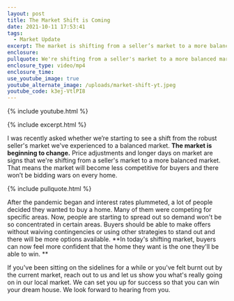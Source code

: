 ```yaml
---
layout: post
title: The Market Shift is Coming
date: 2021-10-11 17:53:41
tags:
  - Market Update
excerpt: The market is shifting from a seller’s market to a more balanced market.
enclosure:
pullquote: We're shifting from a seller's market to a more balanced market.
enclosure_type: video/mp4
enclosure_time:
use_youtube_image: true
youtube_alternate_image: /uploads/market-shift-yt.jpeg
youtube_code: k3ej-VtlPI8
---
```

{% include youtube.html %}

{% include excerpt.html %}

I was recently asked whether we’re starting to see a shift from the robust seller's market we've experienced to a balanced market. **The market is beginning to change.** Price adjustments and longer days on market are signs that we're shifting from a seller's market to a more balanced market. That means the market will become less competitive for buyers and there won’t be bidding wars on every home.

{% include pullquote.html %}

After the pandemic began and interest rates plummeted, a lot of people decided they wanted to buy a home. Many of them were competing for specific areas. Now, people are starting to spread out so demand won't be so concentrated in certain areas. Buyers should be able to make offers without waiving contingencies or using other strategies to stand out and there will be more options available. \*\*In today's shifting market, buyers can now feel more confident that the home they want is the one they'll be able to win. \*\*

If you've been sitting on the sidelines for a while or you've felt burnt out by the current market, reach out to us and let us show you what's really going on in our local market. We can set you up for success so that you can win your dream house. We look forward to hearing from you.
